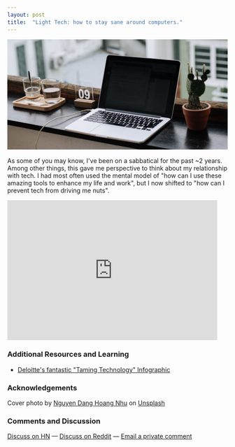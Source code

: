 ```yaml
---
layout: post
title:  "Light Tech: how to stay sane around computers."
---
```

<img class="cover" src="/img/peaceful-tech/cover.jpg">

<span class="first-letter">A</span>s some of you may know, I've been on a sabbatical for the past ~2 years. Among other things, this gave me perspective to think about my relationship with tech. I had most often used the mental model of "how can I use these amazing tools to enhance my life and work", but I now shifted to "how can I prevent tech from driving me nuts". 


<div style="text-align: center">
	<iframe style="display:block;" src="https://maraoz.substack.com/embed" width="480" height="320" style="border:1px solid #EEE; background:white;" frameborder="0" scrolling="no"></iframe>
</div>

### Additional Resources and Learning
- [Deloitte's fantastic "Taming Technology" Infographic](https://www2.deloitte.com/content/dam/Deloitte/us/Documents/about-deloitte/us-about-deloitte-taming-technology.pdf)

### Acknowledgements

Cover photo by <a href="https://unsplash.com/@nguyendhn?utm_source=unsplash&utm_medium=referral&utm_content=creditCopyText">Nguyen Dang Hoang Nhu</a> on <a href="https://unsplash.com/s/photos/sleeping-computer?utm_source=unsplash&utm_medium=referral&utm_content=creditCopyText">Unsplash</a>
  
### Comments and Discussion
[Discuss on HN]() — [Discuss on Reddit]() — [Email a private comment](mailto:contact@maraoz.com)


